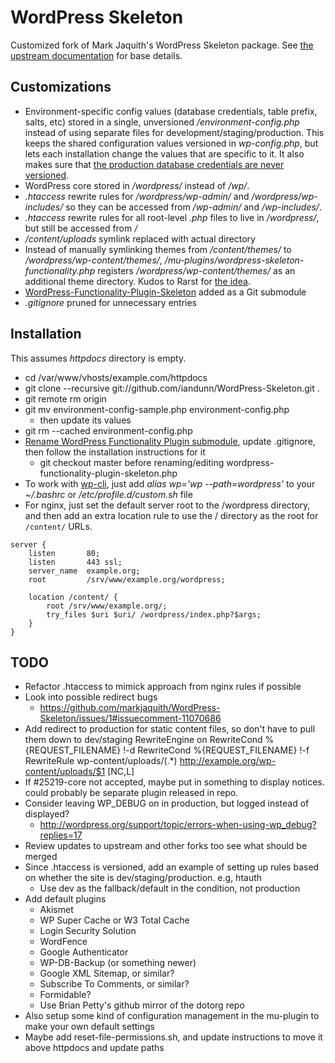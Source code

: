 # WordPress Skeleton

Customized fork of Mark Jaquith's WordPress Skeleton package. See [the upstream documentation](https://github.com/markjaquith/WordPress-Skeleton) for base details.


## Customizations

* Environment-specific config values (database credentials, table prefix, salts, etc) stored in a single, unversioned */environment-config.php* instead of using separate files for development/staging/production. This keeps the shared configuration values versioned in *wp-config.php*, but lets each installation change the values that are specific to it. It also makes sure that [the production database credentials are never versioned](http://wordpress.stackexchange.com/q/52682/3898).
* WordPress core stored in */wordpress/* instead of */wp/*.
* *.htaccess* rewrite rules for */wordpress/wp-admin/* and */wordpress/wp-includes/* so they can be accessed from */wp-admin/* and */wp-includes/*.
* *.htaccess* rewrite rules for all root-level *.php* files to live in */wordpress/*, but still be accessed from */*
* */content/uploads* symlink replaced with actual directory
* Instead of manually symlinking themes from */content/themes/* to */wordpress/wp-content/themes/*, */mu-plugins/wordpress-skeleton-functionality.php* registers */wordpress/wp-content/themes/* as an additional theme directory. Kudos to Rarst for [the idea](https://github.com/Rarst/WordPress-Skeleton/commit/c8770e5828310970d2b1a5099695a932d471e954).
* [WordPress-Functionality-Plugin-Skeleton](https://github.com/iandunn/WordPress-Functionality-Plugin-Skeleton) added as a Git submodule
* *.gitignore* pruned for unnecessary entries


## Installation

This assumes *httpdocs* directory is empty.

* cd /var/www/vhosts/example.com/httpdocs
* git clone --recursive git://github.com/iandunn/WordPress-Skeleton.git .
* git remote rm origin
* git mv environment-config-sample.php environment-config.php
	* then update its values
* git rm --cached environment-config.php
* [Rename WordPress Functionality Plugin submodule](http://stackoverflow.com/questions/4526910/rename-a-git-submodule), update .gitignore, then follow the installation instructions for it
	* git checkout master before renaming/editing wordpress-functionality-plugin-skeleton.php 
* To work with [wp-cli](http://wp-cli.org/), just add *alias wp='wp --path=wordpress'* to your *~/.bashrc* or */etc/profile.d/custom.sh* file
* For nginx, just set the default server root to the /wordpress directory, and then add an extra location rule to use the / directory as the root for `/content/` URLs.

```Nginx
server {
    listen       80;
    listen       443 ssl;
    server_name  example.org;
	root         /srv/www/example.org/wordpress;

    location /content/ {
		root /srv/www/example.org/;
		try_files $uri $uri/ /wordpress/index.php?$args;
    }
}
```


## TODO

* Refactor .htaccess to mimick approach from nginx rules if possible
* Look into possible redirect bugs
	* https://github.com/markjaquith/WordPress-Skeleton/issues/1#issuecomment-11070686
* Add redirect to production for static content files, so don't have to pull them down to dev/staging
	RewriteEngine on
	RewriteCond %{REQUEST_FILENAME} !-d
	RewriteCond %{REQUEST_FILENAME} !-f
	RewriteRule wp-content/uploads/(.*) http://example.org/wp-content/uploads/$1 [NC,L]
* If #25219-core not accepted, maybe put in something to display notices. could probably be separate plugin released in repo.
* Consider leaving WP_DEBUG on in production, but logged instead of displayed?
	* http://wordpress.org/support/topic/errors-when-using-wp_debug?replies=17
* Review updates to upstream and other forks too see what should be merged
* Since .htaccess is versioned, add an example of setting up rules based on whether the site is dev/staging/production. e.g, htauth
	* Use dev as the fallback/default in the condition, not production
* Add default plugins
	* Akismet
	* WP Super Cache or W3 Total Cache
	* Login Security Solution
	* WordFence
	* Google Authenticator
	* WP-DB-Backup (or something newer)
	* Google XML Sitemap, or similar?
	* Subscribe To Comments, or similar?
	* Formidable?
	* Use Brian Petty's github mirror of the dotorg repo
* Also setup some kind of configuration management in the mu-plugin to make your own default settings
* Maybe add reset-file-permissions.sh, and update instructions to move it above httpdocs and update paths